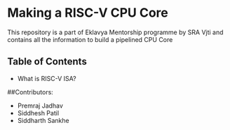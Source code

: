 # Making a RISC-V CPU Core
This repository is a part of Eklavya Mentorship programme by SRA Vjti and contains all the information to build a pipelined CPU Core
## Table of Contents
* What is RISC-V ISA?



##Contributors:
* Premraj Jadhav
* Siddhesh Patil
* Siddharth Sankhe
